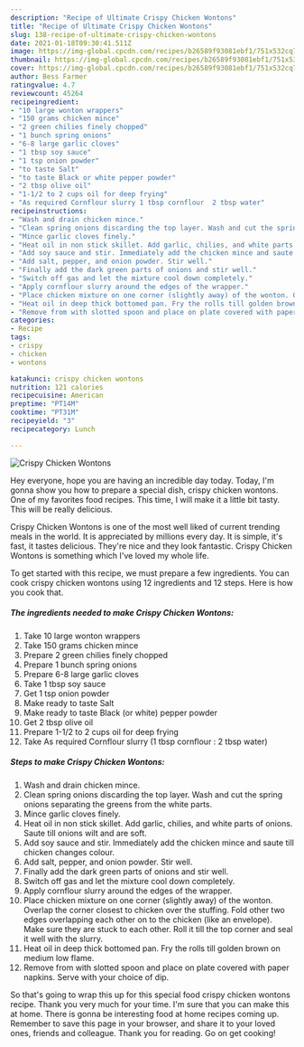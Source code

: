 ```yaml
---
description: "Recipe of Ultimate Crispy Chicken Wontons"
title: "Recipe of Ultimate Crispy Chicken Wontons"
slug: 138-recipe-of-ultimate-crispy-chicken-wontons
date: 2021-01-18T09:30:41.511Z
image: https://img-global.cpcdn.com/recipes/b26589f93081ebf1/751x532cq70/crispy-chicken-wontons-recipe-main-photo.jpg
thumbnail: https://img-global.cpcdn.com/recipes/b26589f93081ebf1/751x532cq70/crispy-chicken-wontons-recipe-main-photo.jpg
cover: https://img-global.cpcdn.com/recipes/b26589f93081ebf1/751x532cq70/crispy-chicken-wontons-recipe-main-photo.jpg
author: Bess Farmer
ratingvalue: 4.7
reviewcount: 45264
recipeingredient:
- "10 large wonton wrappers"
- "150 grams chicken mince"
- "2 green chilies finely chopped"
- "1 bunch spring onions"
- "6-8 large garlic cloves"
- "1 tbsp soy sauce"
- "1 tsp onion powder"
- "to taste Salt"
- "to taste Black or white pepper powder"
- "2 tbsp olive oil"
- "1-1/2 to 2 cups oil for deep frying"
- "As required Cornflour slurry 1 tbsp cornflour  2 tbsp water"
recipeinstructions:
- "Wash and drain chicken mince."
- "Clean spring onions discarding the top layer. Wash and cut the spring onions separating the greens from the white parts."
- "Mince garlic cloves finely."
- "Heat oil in non stick skillet. Add garlic, chilies, and white parts of onions. Saute till onions wilt and are soft."
- "Add soy sauce and stir. Immediately add the chicken mince and saute till chicken changes colour."
- "Add salt, pepper, and onion powder. Stir well."
- "Finally add the dark green parts of onions and stir well."
- "Switch off gas and let the mixture cool down completely."
- "Apply cornflour slurry around the edges of the wrapper."
- "Place chicken mixture on one corner (slightly away) of the wonton. Overlap the corner closest to chicken over the stuffing. Fold other two edges overlapping each other on to the chicken (like an envelope). Make sure they are stuck to each other. Roll it till the top corner and seal it well with the slurry."
- "Heat oil in deep thick bottomed pan. Fry the rolls till golden brown on medium low flame."
- "Remove from with slotted spoon and place on plate covered with paper napkins. Serve with your choice of dip."
categories:
- Recipe
tags:
- crispy
- chicken
- wontons

katakunci: crispy chicken wontons 
nutrition: 121 calories
recipecuisine: American
preptime: "PT14M"
cooktime: "PT31M"
recipeyield: "3"
recipecategory: Lunch

---
```



![Crispy Chicken Wontons](https://img-global.cpcdn.com/recipes/b26589f93081ebf1/751x532cq70/crispy-chicken-wontons-recipe-main-photo.jpg)

Hey everyone, hope you are having an incredible day today. Today, I'm gonna show you how to prepare a special dish, crispy chicken wontons. One of my favorites food recipes. This time, I will make it a little bit tasty. This will be really delicious.

Crispy Chicken Wontons is one of the most well liked of current trending meals in the world. It is appreciated by millions every day. It is simple, it's fast, it tastes delicious. They're nice and they look fantastic. Crispy Chicken Wontons is something which I've loved my whole life.




To get started with this recipe, we must prepare a few ingredients. You can cook crispy chicken wontons using 12 ingredients and 12 steps. Here is how you cook that.

<!--inarticleads1-->

##### The ingredients needed to make Crispy Chicken Wontons:

1. Take 10 large wonton wrappers
1. Take 150 grams chicken mince
1. Prepare 2 green chilies finely chopped
1. Prepare 1 bunch spring onions
1. Prepare 6-8 large garlic cloves
1. Take 1 tbsp soy sauce
1. Get 1 tsp onion powder
1. Make ready to taste Salt
1. Make ready to taste Black (or white) pepper powder
1. Get 2 tbsp olive oil
1. Prepare 1-1/2 to 2 cups oil for deep frying
1. Take As required Cornflour slurry (1 tbsp cornflour : 2 tbsp water)




<!--inarticleads2-->

##### Steps to make Crispy Chicken Wontons:

1. Wash and drain chicken mince.
1. Clean spring onions discarding the top layer. Wash and cut the spring onions separating the greens from the white parts.
1. Mince garlic cloves finely.
1. Heat oil in non stick skillet. Add garlic, chilies, and white parts of onions. Saute till onions wilt and are soft.
1. Add soy sauce and stir. Immediately add the chicken mince and saute till chicken changes colour.
1. Add salt, pepper, and onion powder. Stir well.
1. Finally add the dark green parts of onions and stir well.
1. Switch off gas and let the mixture cool down completely.
1. Apply cornflour slurry around the edges of the wrapper.
1. Place chicken mixture on one corner (slightly away) of the wonton. Overlap the corner closest to chicken over the stuffing. Fold other two edges overlapping each other on to the chicken (like an envelope). Make sure they are stuck to each other. Roll it till the top corner and seal it well with the slurry.
1. Heat oil in deep thick bottomed pan. Fry the rolls till golden brown on medium low flame.
1. Remove from with slotted spoon and place on plate covered with paper napkins. Serve with your choice of dip.




So that's going to wrap this up for this special food crispy chicken wontons recipe. Thank you very much for your time. I'm sure that you can make this at home. There is gonna be interesting food at home recipes coming up. Remember to save this page in your browser, and share it to your loved ones, friends and colleague. Thank you for reading. Go on get cooking!
